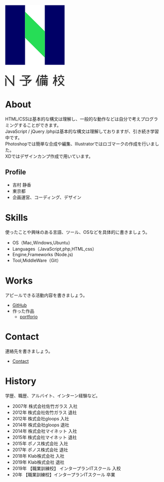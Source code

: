 ![N予備校ロゴ](nyobi_logo.png)
# About

HTML/CSSは基本的な構文は理解し、一般的な動作などは自分で考えプログラミングすることができます。  
JavaScript / jQuery /phpは基本的な構文は理解しておりますが、引き続き学習中です。  
Photoshopでは簡単な合成や編集、Illustratorではロゴマークの作成を行いました。  
XDではデザインカンプ作成で用いています。

## Profile
- 吉村 静香
- 東京都
- 企画運営、コーディング、デザイン


# Skills
使ったことや興味のある言語、ツール、OSなどを具体的に書きましょう。
- OS（Mac,Windows,Ubuntu）
- Languages（JavaScript,php,HTML,css）
- Engine,Frameworks (Node.js)
- Tool,MiddleWare（Git）

# Works
アピールできる活動内容を書きましょう。
- [GitHub](https://github.com/yoshitea)
- 作った作品
  - [portforio](https://intp.site/147/portfolio/)

# Contact
連絡先を書きましょう。
- [Contact](https://intp.site/147/portfolio/?page_id=158)

# History
学歴、職歴、アルバイト、インターン経験など。
- 2007年 株式会社佐竹ガラス 入社
- 2012年 株式会社佐竹ガラス 退社
- 2012年 株式会社gloops 入社
- 2014年 株式会社gloops 退社
- 2014年 株式会社マイネット 入社
- 2015年 株式会社マイネット 退社
- 2015年 ポノス株式会社 入社
- 2017年 ポノス株式会社 退社
- 2018年 Klab株式会社 入社
- 2019年 Klab株式会社 退社
- 2019年 【職業訓練校】 インタープランITスクール 入校
- 20年 【職業訓練校】インタープランITスクール  卒業

